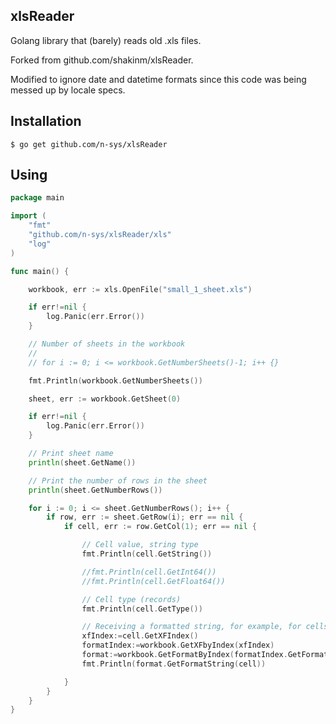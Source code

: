 ## xlsReader

Golang library that (barely) reads old .xls files.

Forked from github.com/shakinm/xlsReader. 

Modified to ignore date and datetime formats since this code was being messed up by locale specs.


## Installation

`$ go get github.com/n-sys/xlsReader`

## Using

```go
package main

import (
	"fmt"
	"github.com/n-sys/xlsReader/xls"
	"log"
)

func main() {

	workbook, err := xls.OpenFile("small_1_sheet.xls")

	if err!=nil {
		log.Panic(err.Error())
	}

	// Number of sheets in the workbook
	//
	// for i := 0; i <= workbook.GetNumberSheets()-1; i++ {}

	fmt.Println(workbook.GetNumberSheets())

	sheet, err := workbook.GetSheet(0)

	if err!=nil {
		log.Panic(err.Error())
	}

	// Print sheet name
	println(sheet.GetName())

	// Print the number of rows in the sheet
	println(sheet.GetNumberRows())

	for i := 0; i <= sheet.GetNumberRows(); i++ {
		if row, err := sheet.GetRow(i); err == nil {
			if cell, err := row.GetCol(1); err == nil {

				// Cell value, string type
				fmt.Println(cell.GetString())

				//fmt.Println(cell.GetInt64())
				//fmt.Println(cell.GetFloat64())

				// Cell type (records)
				fmt.Println(cell.GetType())

				// Receiving a formatted string, for example, for cells with a date or a percentage
				xfIndex:=cell.GetXFIndex()
				formatIndex:=workbook.GetXFbyIndex(xfIndex)
				format:=workbook.GetFormatByIndex(formatIndex.GetFormatIndex())
				fmt.Println(format.GetFormatString(cell))

			}
		}
	}
}
```
 
